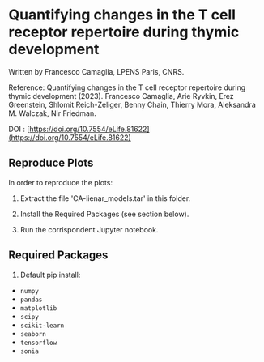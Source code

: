 # Quantifying changes in the T cell receptor repertoire during thymic development

Written by Francesco Camaglia, LPENS Paris, CNRS.

Reference: Quantifying changes in the T cell receptor repertoire during thymic development (2023). Francesco Camaglia, Arie Ryvkin, Erez Greenstein, Shlomit Reich-Zeliger, Benny Chain, Thierry Mora, Aleksandra M. Walczak, Nir Friedman.

DOI : [https://doi.org/10.7554/eLife.81622](https://doi.org/10.7554/eLife.81622)

## Reproduce Plots

In order to reproduce the plots:

1) Extract the file 'CA-lienar_models.tar' in this folder.

2) Install the Required Packages (see section below).

3) Run the corrispondent Jupyter notebook.

## Required Packages

1) Default pip install:
- `numpy`
- `pandas`
- `matplotlib`
- `scipy`
- `scikit-learn`
- `seaborn`
- `tensorflow`
- `sonia`
